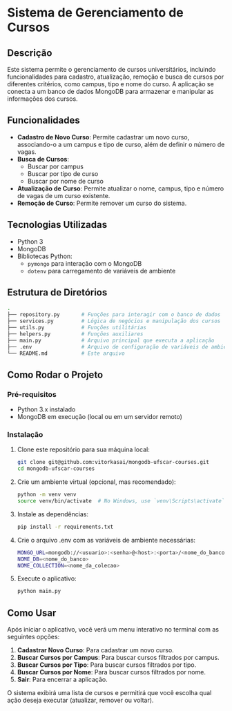 # Sistema de Gerenciamento de Cursos

## Descrição

Este sistema permite o gerenciamento de cursos universitários, incluindo funcionalidades para cadastro, atualização, remoção e busca de cursos por diferentes critérios, como campus, tipo e nome do curso. A aplicação se conecta a um banco de dados MongoDB para armazenar e manipular as informações dos cursos.

## Funcionalidades

- **Cadastro de Novo Curso**: Permite cadastrar um novo curso, associando-o a um campus e tipo de curso, além de definir o número de vagas.
- **Busca de Cursos**:
  - Buscar por campus
  - Buscar por tipo de curso
  - Buscar por nome de curso
- **Atualização de Curso**: Permite atualizar o nome, campus, tipo e número de vagas de um curso existente.
- **Remoção de Curso**: Permite remover um curso do sistema.

## Tecnologias Utilizadas

- Python 3
- MongoDB
- Bibliotecas Python:
  - `pymongo` para interação com o MongoDB
  - `dotenv` para carregamento de variáveis de ambiente

## Estrutura de Diretórios

```bash
.
├── repository.py       # Funções para interagir com o banco de dados
├── services.py         # Lógica de negócios e manipulação dos cursos
├── utils.py            # Funções utilitárias
├── helpers.py          # Funções auxiliares
├── main.py             # Arquivo principal que executa a aplicação
├── .env                # Arquivo de configuração de variáveis de ambiente
└── README.md           # Este arquivo
```

## Como Rodar o Projeto

### Pré-requisitos

- Python 3.x instalado
- MongoDB em execução (local ou em um servidor remoto)

### Instalação

1. Clone este repositório para sua máquina local:

   ```bash
   git clone git@github.com:vitorkasai/mongodb-ufscar-courses.git
   cd mongodb-ufscar-courses
   ```

2. Crie um ambiente virtual (opcional, mas recomendado):

    ```bash
    python -m venv venv
    source venv/bin/activate  # No Windows, use `venv\Scripts\activate`
    ```

3. Instale as dependências:

    ```bash
    pip install -r requirements.txt

4. Crie o arquivo .env com as variáveis de ambiente necessárias:

    ```bash
    MONGO_URL=mongodb://<usuario>:<senha>@<host>:<porta>/<nome_do_banco>
    NOME_DB=<nome_do_banco>
    NOME_COLLECTION=<nome_da_colecao>
    ```

5. Execute o aplicativo:

    ```bash
    python main.py
    ```

## Como Usar

Após iniciar o aplicativo, você verá um menu interativo no terminal com as seguintes opções:

1. **Cadastrar Novo Curso**: Para cadastrar um novo curso.
2. **Buscar Cursos por Campus**: Para buscar cursos filtrados por campus.
3. **Buscar Cursos por Tipo**: Para buscar cursos filtrados por tipo.
4. **Buscar Cursos por Nome**: Para buscar cursos filtrados por nome.
5. **Sair**: Para encerrar a aplicação.

O sistema exibirá uma lista de cursos e permitirá que você escolha qual ação deseja executar (atualizar, remover ou voltar).

